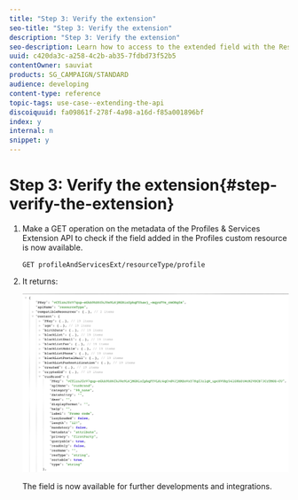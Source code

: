 ```yaml
---
title: "Step 3: Verify the extension"
seo-title: "Step 3: Verify the extension"
description: "Step 3: Verify the extension"
seo-description: Learn how to access to the extended field with the Rest API.
uuid: c420da3c-a258-4c2b-ab35-7fdbd73f52b5
contentOwner: sauviat
products: SG_CAMPAIGN/STANDARD
audience: developing
content-type: reference
topic-tags: use-case--extending-the-api
discoiquuid: fa09861f-278f-4a98-a16d-f85a001896bf
index: y
internal: n
snippet: y
---
```


# Step 3: Verify the extension{#step-verify-the-extension}

1. Make a GET operation on the metadata of the Profiles & Services Extension API to check if the field added in the Profiles custom resource is now available.

   ```
   GET profileAndServicesExt/resourceType/profile
   ```

1. It returns:

   ![](assets/extendpandsapiview.png)

   The field is now available for further developments and integrations.

